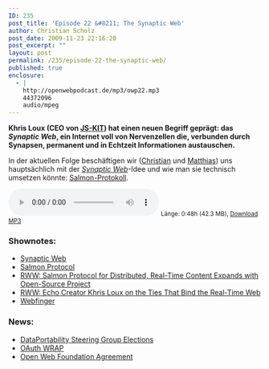 ```yaml
---
ID: 235
post_title: 'Episode 22 &#8211; The Synaptic Web'
author: Christian Scholz
post_date: 2009-11-23 22:16:20
post_excerpt: ""
layout: post
permalink: /235/episode-22-the-synaptic-web/
published: true
enclosure:
  - |
    http://openwebpodcast.de/mp3/owp22.mp3
    44372096
    audio/mpeg
---
```


**Khris Loux (CEO von [JS-KIT](http://www.js-kit.com)) hat einen neuen Begriff geprägt: das _Synaptic Web_, ein Internet voll von Nervenzellen die, verbunden durch Synapsen, permanent und in Echtzeit Informationen austauschen.**

In der aktuellen Folge beschäftigen wir ([Christian](http://mrtopf.de) und [Matthias](http://notizblog.org/)) uns hauptsächlich mit der _[Synaptic Web](http://www.synapticweb.org)_-Idee und wie man sie technisch umsetzen könnte: [Salmon-Protokoll](http://www.salmon-protocol.org/).

<audio controls>
  <source src="http://openwebpodcast.de/mp3/openweb22.mp3" type="audio/mpeg">
  Ihr Browser unterstützt diesen Audio-Player nicht.
</audio>
<small>Länge: 0:48h (42.3 MB), <a href="http://openwebpodcast.de/mp3/owp22.mp3">Download MP3</a></small>

### Shownotes:

*   [Synaptic Web](http://synapticweb.org/)
*   [Salmon Protocol](http://www.salmon-protocol.org/)
*   [RWW: Salmon Protocol for Distributed, Real-Time Content Expands with Open-Source Project](http://www.readwriteweb.com/archives/salmon_protocol_for_distributed_aggregated_content.php)
*   [RWW: Echo Creator Khris Loux on the Ties That Bind the Real-Time Web](http://www.readwriteweb.com/archives/echo_creator_khris_loux_on_the_ties_that_bind_the.php)
*   [Webfinger](http://code.google.com/p/webfinger/)

### News:

*   [DataPortability Steering Group Elections](http://blog.dataportability.org/2009/11/18/data-portability-membership-registration-and-board-elections/)
*   [OAuth WRAP](http://groups.google.com/group/oauth-wrap-wg)
*   [Open Web Foundation Agreement](http://openwebfoundation.org/legal/)
